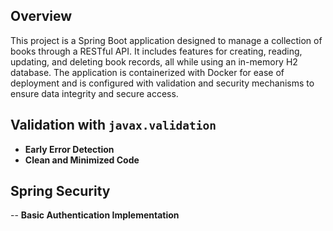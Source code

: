 
## Overview

This project is a Spring Boot application designed to manage a collection of books through a RESTful API. It includes features for creating, reading, updating, and deleting book records, all while using an in-memory H2 database. The application is containerized with Docker for ease of deployment and is configured with validation and security mechanisms to ensure data integrity and secure access.

## Validation with `javax.validation`

- **Early Error Detection**
- **Clean and Minimized Code**

## Spring Security
-- **Basic Authentication Implementation**


